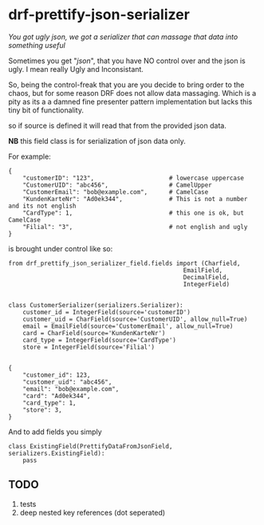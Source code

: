 # drf-prettify-json-serializer

*You got ugly json, we got a serializer that can massage that data into something useful*

Sometimes you get "*json*", that you have NO control over and the json is ugly. I mean really Ugly and Inconsistant. 

So, being the control-freak that you are you decide to bring order to the chaos, but for some reason DRF does not allow data massaging. Which is a pity as its a a damned fine presenter pattern implementation but lacks this tiny bit of functionality.

so if source is defined it will read that from the provided json data.

**NB** this field class is for serialization of json data only.

For example:

```
{
    "customerID": "123",                     # lowercase uppercase
    "CustomerUID": "abc456",                 # CamelUpper
    "CustomerEmail": "bob@example.com",      # CamelCase
    "KundenKarteNr": "Ad0ek344",             # This is not a number and its not english
    "CardType": 1,                           # this one is ok, but CamelCase
    "Filial": "3",                           # not english and ugly
}
```

is brought under control like so:

```
from drf_prettify_json_serializer_field.fields import (Charfield,
                                                 EmailField,
                                                 DecimalField,
                                                 IntegerField)


class CustomerSerializer(serializers.Serializer):
    customer_id = IntegerField(source='customerID')
    customer_uid = CharField(source='CustomerUID', allow_null=True)
    email = EmailField(source='CustomerEmail', allow_null=True)
    card = CharField(source='KundenKarteNr')
    card_type = IntegerField(source='CardType')
    store = IntegerField(source='Filial')


{
    "customer_id": 123,
    "customer_uid": "abc456",
    "email": "bob@example.com",
    "card": "Ad0ek344",
    "card_type": 1,
    "store": 3,
}
```

And to add fields you simply

```
class ExistingField(PrettifyDataFromJsonField, serializers.ExistingField):
    pass
```

## TODO

1. tests
2. deep nested key references (dot seperated)
